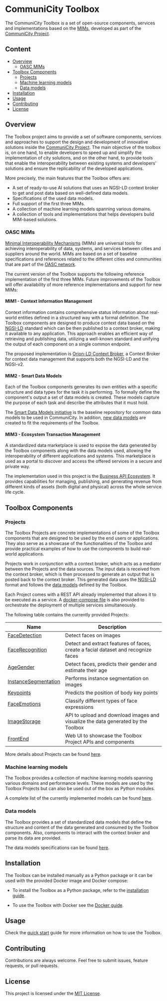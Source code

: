 # CommuniCity Toolbox

The CommuniCity Toolbox is a set of open-source components, services and implementations based on the [MIMs](#oasc-mims), developed as part of the [CommuniCity Project](https://communicity-project.eu/). 

## Content
- [Overview](#overview)
    - [OASC MIMs](#oasc-mims)
- [Toolbox Components](#toolbox-components)
    - [Projects](#projects)
    - [Machine learning models](#machine-learning-models)
    - [Data models](#data-models)
- [Installation](#installation)
- [Usage](#usage)
- [Contributing](#contributing)
- [License](#license)

## Overview

The Toolbox project aims to provide a set of software components, services and approaches to support the design and development of innovative solutions inside the [CommuniCity Project](https://communicity-project.eu/). The main objective of the toolbox is, on one hand, to enable developers to speed up and simplify the implementation of city solutions, and on the other hand, to provide tools that enable the interoperability between existing systems and developers' solutions and ensure the replicability of the developed applications.

More precisely, the main features that the Toolbox offers are:
- A set of ready-to-use AI solutions that uses an NGSI-LD context broker to get and post data based on well-defined data models.
- Specifications of the used data models.
- Full support of the first three MIMs.
- A collection of machine learning models spanning various domains.
- A collection of tools and implementations that helps developers build MIM-based solutions.

### OASC MIMs

[Minimal Interoperability Mechanisms](https://mims.oascities.org/basics/oasc-mims-introduction) (MIMs) are universal tools for achieving interoperability of data, systems, and services between cities and suppliers around the world. MIMs are based on a set of baseline specifications and references related to the different cities and communities that are part of the [OASC network](https://oascities.org/).

The current version of the Toolbox supports the following reference implementation of the first three MIMs. Future improvements of the Toolbox will offer availability of more reference implementations and support for new MIMs:

#### MIM1 - Context Information Management

Context information contains comprehensive status information about real-world entities defined in a structured way with a formal definition. The Toolbox components are designed to produce context data based on the [NGSI-LD](https://www.etsi.org/deliver/etsi_gs/CIM/001_099/009/01.06.01_60/gs_cim009v010601p.pdf) standard which can be then published to a context broker, making it available to any application. This approach enables an efficient way of retrieving and publishing data, utilizing a well-known standard and unifying the output of each component on a single common endpoint.

The proposed implementation is [Orion-LD Context Broker](https://github.com/FIWARE/context.Orion-LD), a Context Broker for context data management that supports both the NGSI-LD and the NGSI-v2.

#### MIM2 - Smart Data Models    

Each of the Toolbox components generates its own entities with a specific structure and data types for the task it is performing. To formally define the component's output a set of data models is created. These models capture the purpose of each task and describe the attributes that it must hold.  

The [Smart Data Models initiative](https://smartdatamodels.org/) is the baseline repository for common data models to be used in CommuniCity. In addition, [new data models](docs/DataModels/README.md) are created to fit the requirements of the Toolbox. 

#### MIM3 - Ecosystem Transaction Management  

A standardized data marketplace is used to expose the data generated by the Toolbox components along with the data models used, allowing the interoperability of different applications and systems. This marketplace is used as a portal to discover and access the offered services in a secure and private way.

The implementation used in this project is the [Business API Ecosystem](https://github.com/FIWARE-TMForum/Business-API-Ecosystem). It provides capabilities for managing, publishing, and generating revenue from different kinds of assets (both digital and physical) across the whole service life cycle.

## Toolbox Components

### Projects

The Toolbox Projects are concrete implementations of some of the Toolbox components that are designed to be used by the end users or applications.
They also serve as a showcase of the functionalities of the Toolbox and provide practical examples of how to use the components to build real-world applications.

Projects work in conjunction with a context broker, which acts as a mediator between the Projects and the data sources. The input data is received from the context broker, which is then processed to generate an output that is posted back to the context broker.
This generated data uses the [NGSI-LD](https://www.etsi.org/deliver/etsi_gs/CIM/001_099/009/01.06.01_60/gs_cim009v010601p.pdf) format and follows the [data models](docs/DataModels/README.md) defined by the Toolbox.

Each Project comes with a REST API already implemented that allows it to be executed as a service. A [docker-compose file](docker-compose.yaml) is also provided to orchestrate the deployment of multiple services simultaneously.

The following table contains the currently provided Projects:

| Name                                                           | Description   |
|----------------------------------------------------------------|---------------|
| [FaceDetection](toolbox/Projects/FaceDetection/README.md)              | Detect faces on images |
| [FaceRecognition](toolbox/Projects/FaceRecognition/README.md)           | Detect and extract features of faces, create a facial dataset and recognize faces |
| [AgeGender](toolbox/Projects/AgeGender/README.md)                       | Detect faces, predicts their gender and estimate their age |
| [InstanceSegmentation](toolbox/Projects/InstanceSegmentation/README.md) | Performs instance segmentation on images |
| [Keypoints](toolbox/Projects/Keypoints/README.md)                       | Predicts the position of body key points |
| [FaceEmotions](toolbox/Projects/FaceEmotions/README.md)                 | Classify different types of face expressions |
| [ImageStorage](toolbox/Projects/ImageStorage/README.md)                 | API to upload and download images and visualize the data generated by the Toolbox |
| [FrontEnd](../toolbox/Projects/FrontEnd/README.md)                 | Web UI to showcase the Toolbox Project APIs and components |

More details about Projects can be found [here](docs/Projects.md).

### Machine learning models

The Toolbox provides a collection of machine learning models spanning various domains and performance levels. These models are used by the Toolbox Projects but can also be used out of the box as Python modules.

A complete list of the currently implemented models can be found [here](docs/machine-learning-models.md).

### Data models

The Toolbox provides a set of standardized data models that define the structure and content of the data generated and consumed by the Toolbox components. Also, components to interact with the context broker and parse its data are provided.

The data models specifications can be found [here](docs/DataModels/README.md).

## Installation

The Toolbox can be installed manually as a Python package or it can be used with the provided Docker image and Docker compose:

- To install the Toolbox as a Python package, refer to the [installation guide](docs/Installation.md).

- To use the Toolbox with Docker see the [Docker guide](docs/Docker.md).

## Usage

Check the [quick start]() guide for more information on how to use the Toolbox.

## Contributing

Contributions are always welcome. Feel free to submit issues, feature requests, or pull requests.

## License

This project is licensed under the [MIT License](https://github.com/CommuniCityProject/communicity_toolbox/blob/master/LICENSE).
